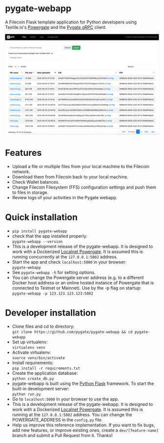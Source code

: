 # pygate-webapp
A Filecoin Flask template application for Python developers using Textile.io's [Powergate](https://docs.textile.io/powergate/) and the [Pygate gRPC](https://github.com/pygate/pygate-gRPC) client.

![screencap](pygate-webapp-screenshot2.png)

# Features
* Upload a file or multiple files from your local machine to the Filecoin network.
* Download them from Filecoin back to your local machine.
* Check Wallet balances.
* Change Filecoin Filesystem (FFS) configuration settings and push them to files in storage.
* Review logs of your activities in the Pygate webapp.

# Quick installation
* `pip install pygate-webapp`
* check that the app installed properly:  
  `pygate-webapp --version`
* This is a development release of the pygate-webapp. It is designed to work with a Dockerized [Localnet Powergate](https://docs.textile.io/powergate/localnet/). It is assumed this is running concurrently at the `127.0.0.1:5002` address. 
* Start the app and check `localhost:5000` in your browser:  
  `pygate-webapp`
* See `pygate-webapp -h` for setting options.
* You can change the Powergate server address (e.g. to a different Docker host address or an online hosted instance of Powergate that is connected to Testnet or Mainnet). Use by the -p flag on startup:  
  `pygate-webapp -p 123.123.123.123:5002`
# Developer installation
* Clone files and cd to directory:  
  `git clone https://github.com/pygate/pygate-webapp && cd pygate-webapp`  
* Set up virtualenv:  
  `virtualenv venv`  
* Activate virtualenv:  
  `source venv/bin/activate`  
* Install requirements:  
  `pip install -r requirements.txt`
* Create the application database:  
  `python create_db.py`
 * pygate-webapp is built using the [Python Flask](https://www.fullstackpython.com/flask.html) framework. To start the built-in development server:  
 `python run.py`
* Go to `localhost:5000` in your browser to use the app.
* This is a development release of the pygate-webapp. It is designed to work with a Dockerized [Localnet Powergate](https://docs.textile.io/powergate/localnet/). It is assumed this is running at the `127.0.0.1:5002` address. You can change the POWERGATE_ADDRESS in the `config.py` file.
* Help us improve this reference implementation. If you want to fix bugs, add new features, or improve existing ones, create a `dev/[feature-name]` branch and submit a Pull Request from it. Thanks!


